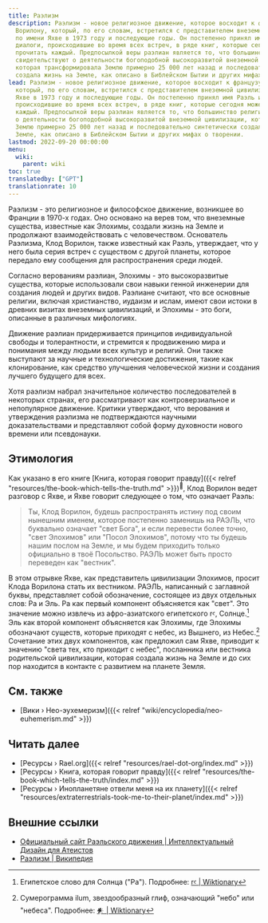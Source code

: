 ```yaml
---
title: Раэлизм
description: Раэлизм - новое религиозное движение, которое восходит к французу Клоду
  Ворилону, который, по его словам, встретился с представителем внеземной цивилизации
  по имени Яхве в 1973 году и последующие годы. Он постепенно принял имя Раэль и записал
  диалоги, происходившие во время всех встреч, в ряде книг, которые сегодня может
  прочитать каждый. Предпосылкой веры раэлиан является то, что большинство религий
  свидетельствуют о деятельности богоподобной высокоразвитой внеземной цивилизации,
  которая трансформировала Землю примерно 25 000 лет назад и последовательно синтетически
  создала жизнь на Земле, как описано в Библейском Бытии и других мифах о творении.
lead: Раэлизм - новое религиозное движение, которое восходит к французу Клоду Ворилону,
  который, по его словам, встретился с представителем внеземной цивилизации по имени
  Яхве в 1973 году и последующие годы. Он постепенно принял имя Раэль и записал диалоги,
  происходившие во время всех встреч, в ряде книг, которые сегодня может прочитать
  каждый. Предпосылкой веры раэлиан является то, что большинство религий свидетельствуют
  о деятельности богоподобной высокоразвитой внеземной цивилизации, которая трансформировала
  Землю примерно 25 000 лет назад и последовательно синтетически создала жизнь на
  Земле, как описано в Библейском Бытии и других мифах о творении.
lastmod: 2022-09-20 00:00:00
menu:
  wiki:
    parent: wiki
toc: true
translatedby: ["GPT"]
translationrate: 10
---
```


Раэлизм - это религиозное и философское движение, возникшее во Франции в 1970-х годах. Оно основано на верев том, что внеземные существа, известные как Элохимы, создали жизнь на Земле и продолжают взаимодействовать с человечеством. Основатель Раэлизма, Клод Ворилон, также известный как Раэль, утверждает, что у него была серия встреч с существом с другой планеты, которое передало ему сообщения для распространения среди людей.

Согласно верованиям раэлиан, Элохимы - это высокоразвитые существа, которые использовали свои навыки генной инженерии для создания людей и других видов. Раэлиане считают, что все основные религии, включая христианство, иудаизм и ислам, имеют свои истоки в древних визитах внеземных цивилизаций, и Элохимы - это боги, описанные в различных мифологиях.

Движение раэлиан придерживается принципов индивидуальной свободы и толерантности, и стремится к продвижению мира и понимания между людьми всех культур и религий. Они также выступают за научные и технологические достижения, такие как клонирование, как средство улучшения человеческой жизни и создания лучшего будущего для всех.

Хотя раэлизм набрал значительное количество последователей в некоторых странах, его рассматривают как контроверзиальное и непопулярное движение. Критики утверждают, что верования и утверждения раэлизма не подтверждаются научными доказательствами и представляют собой форму духовности нового времени или псевдонауки.

## Этимология

Как указано в его книге [Книга, которая говорит правду]({{< relref "resources/the-book-which-tells-the-truth.md" >}})<sup>📖</sup>, Клод Ворилон ведет разговор с Яхве, и Яхве говорит следующее о том, что означает Раэль:

> Ты, Клод Ворилон, будешь распространять истину под своим нынешним именем, которое постепенно заменишь на РАЭЛЬ, что буквально означает "свет Бога", и если перевести более точно, "свет Элохимов" или "Посол Элохимов", потому что ты будешь нашим послом на Земле, и мы будем приходить только официально в твоё Посольство. РАЭЛЬ может быть просто переведен как "вестник".

В этом отрывке Яхве, как представитель цивилизации Элохимов, просит Клода Ворилона стать их вестником. РАЭЛЬ, написанный с заглавной буквы, представляет собой обозначение, состоящее из двух отдельных слов: Ра и Эль. Ра как первый компонент объясняется как "свет". Это значение можно извлечь из афро-азиатского египетского rꜥ, Солнце.[^1] Эль как второй компонент объясняется как Элохимы, где Элохимы обозначают существ, которые приходят с небес, из Вышнего, из Небес.[^2] Сочетание этих двух компонентов, как предложил сам Яхве, приводит к значению "света тех, кто приходит с небес", посланника или вестника родительской цивилизации, которая создала жизнь на Земле и до сих пор находится в контакте с развитием на планете Земля.

[^1]: Египетское слово для Солнца ("Ра"). Подробнее: [rꜥ | Wiktionary](https://en.wiktionary.org/wiki/r%EA%9C%A5)
[^2]: Сумерограмма ilum, звездообразный глиф, означающий "небо" или "небеса". Подробнее: [𒀭 | Wiktionary](https://en.wiktionary.org/wiki/%F0%92%80%AD)

## См. также

- [Вики › Нео-эухемеризм]({{< relref "wiki/encyclopedia/neo-euhemerism.md" >}})

## Читать далее

- [Ресурсы › Rael.org]({{< relref "resources/rael-dot-org/index.md" >}})
- [Ресурсы › Книга, которая говорит правду]({{< relref "resources/the-book-which-tells-the-truth/index.md" >}})
- [Ресурсы › Инопланетяне отвели меня на их планету]({{< relref "resources/extraterrestrials-took-me-to-their-planet/index.md" >}})

## Внешние ссылки

- [Официальный сайт Раэльского движения | Интеллектуальный Дизайн для Атеистов](https://rael.org/)
- [Раэлизм | Википедия](https://ru.wikipedia.org/wiki/Раэлизм)
